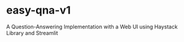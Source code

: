 # easy-qna-v1
A Question-Answering Implementation with a Web UI using Haystack Library and Streamlit
